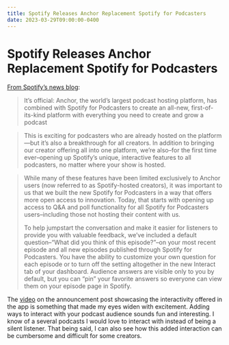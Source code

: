 ```yaml
---
title: Spotify Releases Anchor Replacement Spotify for Podcasters
date: 2023-03-29T09:00:00-0400
---
```


# Spotify Releases Anchor Replacement Spotify for Podcasters

[From Spotify’s news blog](https://podcasters.spotify.com/resources/news/announcement?utm_source=email&utm_medium=braze&utm_campaign=s4plaunch&utm_term=hosted_4&%24web_only=true):

> It’s official: Anchor, the world’s largest podcast hosting platform, has combined with Spotify for Podcasters to create an all-new, first-of-its-kind platform with everything you need to create and grow a podcast

> This is exciting for podcasters who are already hosted on the platform—but it’s also a breakthrough for all creators. In addition to bringing our creator offering all into one platform, we’re also–for the first time ever–opening up Spotify’s unique, interactive features to all podcasters, no matter where your show is hosted.

> ‍While many of these features have been limited exclusively to Anchor users (now referred to as Spotify-hosted creators), it was important to us that we built the new Spotify for Podcasters in a way that offers more open access to innovation. Today, that starts with opening up access to Q&A and poll functionality for all Spotify for Podcasters users–including those not hosting their content with us.
> 
> To help jumpstart the conversation and make it easier for listeners to provide you with valuable feedback, we’ve included a default question–“What did you think of this episode?”–on your most recent episode and all new episodes published through Spotify for Podcasters. You have the ability to customize your own question for each episode or to turn off the setting altogether in the new Interact tab of your dashboard. Audience answers are visible only to you by default, but you can “pin” your favorite answers so everyone can view them on your episode page in Spotify.

The [video](https://podcasters.spotify.com/resources/news/announcement?utm_source=email&utm_medium=braze&utm_campaign=s4plaunch&utm_term=hosted_4&%24web_only=true) on the announcement post showcasing the interactivity offered in the app is something that made my eyes widen with excitement. Adding ways to interact with your podcast audience sounds fun and interesting. I know of a several podcasts I would love to interact with instead of being a silent listener. That being said, I can also see how this added interaction can be cumbersome and difficult for some creators.